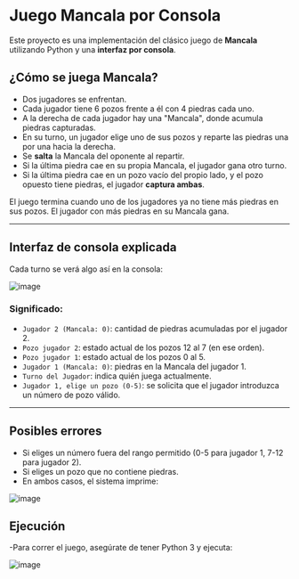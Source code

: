 # Juego Mancala por Consola

Este proyecto es una implementación del clásico juego de **Mancala** utilizando Python y una **interfaz por consola**.

## ¿Cómo se juega Mancala?

- Dos jugadores se enfrentan.
- Cada jugador tiene 6 pozos frente a él con 4 piedras cada uno.
- A la derecha de cada jugador hay una "Mancala", donde acumula piedras capturadas.
- En su turno, un jugador elige uno de sus pozos y reparte las piedras una por una hacia la derecha.
- Se **salta** la Mancala del oponente al repartir.
- Si la última piedra cae en su propia Mancala, el jugador gana otro turno.
- Si la última piedra cae en un pozo vacío del propio lado, y el pozo opuesto tiene piedras, el jugador **captura ambas**.

El juego termina cuando uno de los jugadores ya no tiene más piedras en sus pozos. El jugador con más piedras en su Mancala gana.

---

## Interfaz de consola explicada

Cada turno se verá algo así en la consola:

![image](https://github.com/user-attachments/assets/9b8ba6a4-2389-4784-a4d7-4459a5d792c8)


### Significado:

- `Jugador 2 (Mancala: 0)`: cantidad de piedras acumuladas por el jugador 2.
- `Pozo jugador 2`: estado actual de los pozos 12 al 7 (en ese orden).
- `Pozo jugador 1`: estado actual de los pozos 0 al 5.
- `Jugador 1 (Mancala: 0)`: piedras en la Mancala del jugador 1.
- `Turno del Jugador`: indica quién juega actualmente.
- `Jugador 1, elige un pozo (0-5)`: se solicita que el jugador introduzca un número de pozo válido.

---

## Posibles errores

-  Si eliges un número fuera del rango permitido (0-5 para jugador 1, 7-12 para jugador 2).
-  Si eliges un pozo que no contiene piedras.
- En ambos casos, el sistema imprime:

![image](https://github.com/user-attachments/assets/26435898-8c26-4bde-92a6-5222190d9c4b)

## Ejecución
-Para correr el juego, asegúrate de tener Python 3 y ejecuta:

![image](https://github.com/user-attachments/assets/6a5cc811-e450-407b-9dce-1cfbc7ca5cf8)
